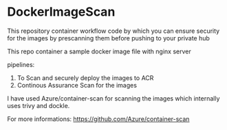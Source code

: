 # DockerImageScan
This repository container workflow code by which you can ensure security for the images by prescanning them before pushing to your private hub

This repo container a sample docker image file with nginx server 

pipelines:
1. To Scan and securely deploy the images to ACR
2. Continous Assurance Scan for the images

I have used Azure/container-scan for scanning the images which internally uses trivy and dockle.

For more informations: https://github.com/Azure/container-scan
